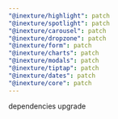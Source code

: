 ```yaml
---
"@inexture/highlight": patch
"@inexture/spotlight": patch
"@inexture/carousel": patch
"@inexture/dropzone": patch
"@inexture/form": patch
"@inexture/charts": patch
"@inexture/modals": patch
"@inexture/tiptap": patch
"@inexture/dates": patch
"@inexture/core": patch
---
```


dependencies upgrade
